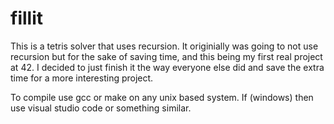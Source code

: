 # fillit

This is a tetris solver that uses recursion. It originially was going to not use recursion but for the sake of saving time,
and this being my first real project at 42. I decided to just finish it the way everyone else did and save the extra time for
a more interesting project.

To compile use gcc or make on any unix based system. If (windows) then use visual studio code or something similar.
